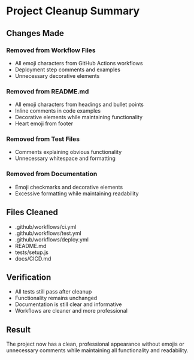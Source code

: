 # Project Cleanup Summary

## Changes Made

### Removed from Workflow Files
- All emoji characters from GitHub Actions workflows
- Deployment step comments and examples
- Unnecessary decorative elements

### Removed from README.md
- All emoji characters from headings and bullet points
- Inline comments in code examples
- Decorative elements while maintaining functionality
- Heart emoji from footer

### Removed from Test Files
- Comments explaining obvious functionality
- Unnecessary whitespace and formatting

### Removed from Documentation
- Emoji checkmarks and decorative elements
- Excessive formatting while maintaining readability

## Files Cleaned
- .github/workflows/ci.yml
- .github/workflows/test.yml
- .github/workflows/deploy.yml
- README.md
- tests/setup.js
- docs/CICD.md

## Verification
- All tests still pass after cleanup
- Functionality remains unchanged
- Documentation is still clear and informative
- Workflows are cleaner and more professional

## Result
The project now has a clean, professional appearance without emojis or unnecessary comments while maintaining all functionality and readability.